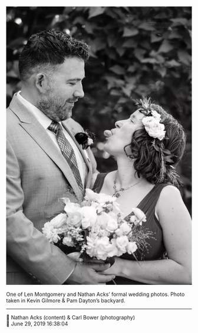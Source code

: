 ![One of Len Montgomery and Nathan Acks’ formal wedding photos](assets/4392d46e379434f4fea7e50e82e31161.webp)

One of Len Montgomery and Nathan Acks’ formal wedding photos. Photo taken in Kevin Gilmore & Pam Dayton’s backyard.

- - - -

<span aria-hidden="true">👥</span> Nathan Acks (content) & Carl Bower (photography)  
<span aria-hidden="true">📅</span> June 29, 2019 16:38:04

